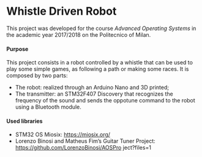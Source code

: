# Whistle Driven Robot

This project was developed for the course _Advanced Operating
Systems_ in the academic year 2017/2018 on the Politecnico of Milan.

#### Purpose

This project consists in a robot controlled by a whistle
that can be used to play some simple games, as following a path
or making some races. It is composed by two parts:
- The robot: realized through an Arduino Nano and 3D printed;
- The transmitter: an STM32F407 Discovery that recognizes
the frequency of the sound and sends the oppotune command
to the robot using a Bluetooth module.

#### Used libraries
- STM32 OS Miosix: https://miosix.org/
- Lorenzo Binosi and Matheus Fim’s Guitar Tuner Project: 
https://github.com/LorenzoBinosi/AOSPro ject?files=1